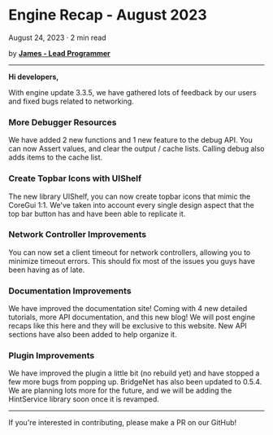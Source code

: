 # Engine Recap - August 2023
August 24, 2023 · 2 min read

by **[James - Lead Programmer](https://github.com/lolmansReturn)**

---

**Hi developers,**

With engine update 3.3.5, we have gathered lots of feedback by our users and fixed bugs related to networking.

### More Debugger Resources

We have added 2 new functions and 1 new feature to the debug API. You can now Assert values, and clear the output / cache lists. Calling debug also adds items to the cache list.

### Create Topbar Icons with UIShelf

The new library UIShelf, you can now create topbar icons that mimic the CoreGui 1:1. We've taken into account every single design aspect that the top bar button has and have been able to replicate it.

### Network Controller Improvements

You can now set a client timeout for network controllers, allowing you to minimize timeout errors. This should fix most of the issues you guys have been having as of late.

### Documentation Improvements

We have improved the documentation site! Coming with 4 new detailed tutorials, more API documentation, and this new blog! We will post engine recaps like this here and they will be exclusive to this website. New API sections have also been added to help organize it.

### Plugin Improvements

We have improved the plugin a little bit (no rebuild yet) and have stopped a few more bugs from popping up. BridgeNet has also been updated to 0.5.4. We are planning lots more for the future, and we will be adding the HintService library soon once it is revamped.

---

If you're interested in contributing, please make a PR on our GitHub!